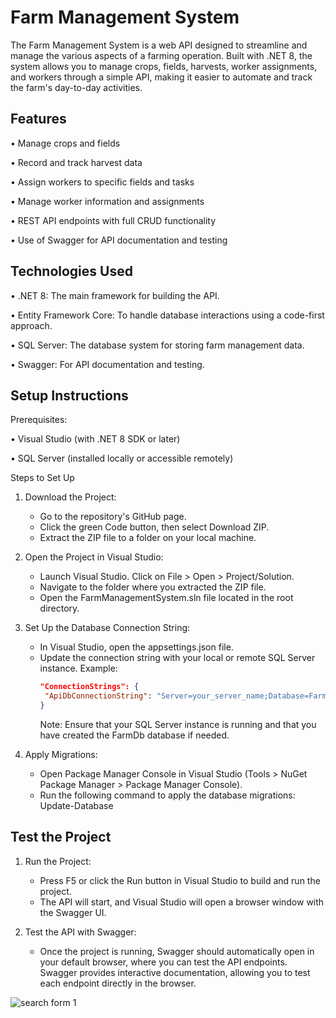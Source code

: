 # Farm Management System
The Farm Management System is a web API designed to streamline and manage the various aspects of a farming operation. Built with .NET 8, the system allows you to manage crops, fields, harvests, worker assignments, and workers through a simple API, making it easier to automate and track the farm's day-to-day activities.

## Features
•	Manage crops and fields

•	Record and track harvest data

•	Assign workers to specific fields and tasks

•	Manage worker information and assignments

•	REST API endpoints with full CRUD functionality

•	Use of Swagger for API documentation and testing



## Technologies Used
•	.NET 8: The main framework for building the API.

•	Entity Framework Core: To handle database interactions using a code-first approach.

•	SQL Server: The database system for storing farm management data.

•	Swagger: For API documentation and testing.


## Setup Instructions
Prerequisites:

•	Visual Studio (with .NET 8 SDK or later)

•	SQL Server (installed locally or accessible remotely)


Steps to Set Up

1. Download the Project:
   * Go to the repository's GitHub page.
   * Click the green Code button, then select Download ZIP.
   *  Extract the ZIP file to a folder on your local machine.

2. Open the Project in Visual Studio:
   * Launch Visual Studio. Click on File > Open > Project/Solution.
   * Navigate to the folder where you extracted the ZIP file.
   * Open the FarmManagementSystem.sln file located in the root directory.

3. Set Up the Database Connection String:
   * In Visual Studio, open the appsettings.json file.
   * Update the connection string with your local or remote SQL Server instance.
      Example:
      ```json
     "ConnectionStrings": {
       "ApiDbConnectionString": "Server=your_server_name;Database=FarmDb;Trusted_Connection=True;MultipleActiveResultSets=true"
     }
     ```
      Note: Ensure that your SQL Server instance is running and that you have created the FarmDb database if needed.

4. Apply Migrations:
   * Open Package Manager Console in Visual Studio (Tools > NuGet Package Manager > Package Manager Console).
   * Run the following command to apply the database migrations: Update-Database


## Test the Project

1. Run the Project:
   * Press F5 or click the Run button in Visual Studio to build and run the project.
   * The API will start, and Visual Studio will open a browser window with the Swagger UI.

2. Test the API with Swagger:
   * Once the project is running, Swagger should automatically open in your default browser, where you can test the API endpoints. Swagger provides interactive documentation, allowing you to test each endpoint directly in the browser.



![search form 1](<Yugioh_MVC/Images/Form_1.png>)
